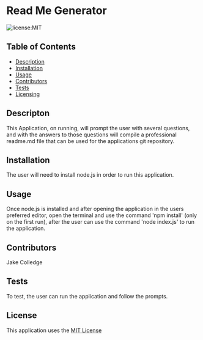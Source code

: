 # Read Me Generator

![license:MIT](https://img.shields.io/badge/License-MIT-informational)

## Table of Contents

- [Description](##Description)
- [Installation](##Installation)
- [Usage](##Usage)
- [Contributors](##Contributors)
- [Tests](##Tests)
- [Licensing](##License)

## Descripton
This Application, on running, will prompt the user with several questions, and with the answers to those questions will compile a professional readme.md file that can be used for the applications git repository.

## Installation
The user will need to install node.js in order to run this application.

## Usage
Once node.js is installed and after opening the application in the users preferred editor, open the terminal and use the command 'npm install' (only on the first run), after the user can use the command 'node index.js' to run the application.

## Contributors 
Jake Colledge


## Tests
To test, the user can run the application and follow the prompts.

## License
This application uses the [MIT License](https://opensource.org/licenses/MIT)
